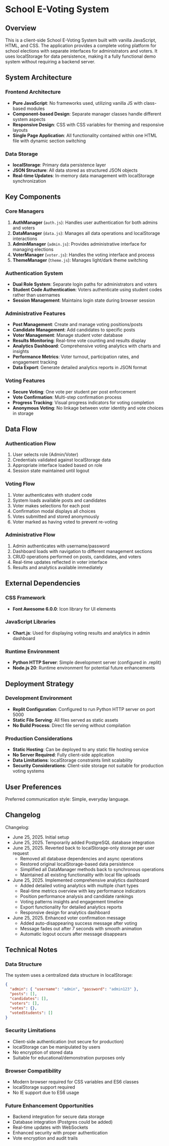# School E-Voting System

## Overview

This is a client-side School E-Voting System built with vanilla JavaScript, HTML, and CSS. The application provides a complete voting platform for school elections with separate interfaces for administrators and voters. It uses localStorage for data persistence, making it a fully functional demo system without requiring a backend server.

## System Architecture

### Frontend Architecture
- **Pure JavaScript**: No frameworks used, utilizing vanilla JS with class-based modules
- **Component-based Design**: Separate manager classes handle different system aspects
- **Responsive Design**: CSS with CSS variables for theming and responsive layouts
- **Single Page Application**: All functionality contained within one HTML file with dynamic section switching

### Data Storage
- **localStorage**: Primary data persistence layer
- **JSON Structure**: All data stored as structured JSON objects
- **Real-time Updates**: In-memory data management with localStorage synchronization

## Key Components

### Core Managers
1. **AuthManager** (`auth.js`): Handles user authentication for both admins and voters
2. **DataManager** (`data.js`): Manages all data operations and localStorage interactions
3. **AdminManager** (`admin.js`): Provides administrative interface for managing elections
4. **VoterManager** (`voter.js`): Handles the voting interface and process
5. **ThemeManager** (`theme.js`): Manages light/dark theme switching

### Authentication System
- **Dual Role System**: Separate login paths for administrators and voters
- **Student Code Authentication**: Voters authenticate using student codes rather than usernames
- **Session Management**: Maintains login state during browser session

### Administrative Features
- **Post Management**: Create and manage voting positions/posts
- **Candidate Management**: Add candidates to specific posts
- **Voter Management**: Manage student voter database
- **Results Monitoring**: Real-time vote counting and results display
- **Analytics Dashboard**: Comprehensive voting analytics with charts and insights
- **Performance Metrics**: Voter turnout, participation rates, and engagement tracking
- **Data Export**: Generate detailed analytics reports in JSON format

### Voting Features
- **Secure Voting**: One vote per student per post enforcement
- **Vote Confirmation**: Multi-step confirmation process
- **Progress Tracking**: Visual progress indicators for voting completion
- **Anonymous Voting**: No linkage between voter identity and vote choices in storage

## Data Flow

### Authentication Flow
1. User selects role (Admin/Voter)
2. Credentials validated against localStorage data
3. Appropriate interface loaded based on role
4. Session state maintained until logout

### Voting Flow
1. Voter authenticates with student code
2. System loads available posts and candidates
3. Voter makes selections for each post
4. Confirmation modal displays all choices
5. Votes submitted and stored anonymously
6. Voter marked as having voted to prevent re-voting

### Administrative Flow
1. Admin authenticates with username/password
2. Dashboard loads with navigation to different management sections
3. CRUD operations performed on posts, candidates, and voters
4. Real-time updates reflected in voter interface
5. Results and analytics available immediately

## External Dependencies

### CSS Framework
- **Font Awesome 6.0.0**: Icon library for UI elements

### JavaScript Libraries
- **Chart.js**: Used for displaying voting results and analytics in admin dashboard

### Runtime Environment
- **Python HTTP Server**: Simple development server (configured in .replit)
- **Node.js 20**: Runtime environment for potential future enhancements

## Deployment Strategy

### Development Environment
- **Replit Configuration**: Configured to run Python HTTP server on port 5000
- **Static File Serving**: All files served as static assets
- **No Build Process**: Direct file serving without compilation

### Production Considerations
- **Static Hosting**: Can be deployed to any static file hosting service
- **No Server Required**: Fully client-side application
- **Data Limitations**: localStorage constraints limit scalability
- **Security Considerations**: Client-side storage not suitable for production voting systems

## User Preferences

Preferred communication style: Simple, everyday language.

## Changelog

Changelog:
- June 25, 2025. Initial setup
- June 25, 2025. Temporarily added PostgreSQL database integration
- June 25, 2025. Reverted back to localStorage-only storage per user request
  - Removed all database dependencies and async operations
  - Restored original localStorage-based data persistence
  - Simplified all DataManager methods back to synchronous operations
  - Maintained all existing functionality with local file uploads
- June 25, 2025. Implemented comprehensive analytics dashboard
  - Added detailed voting analytics with multiple chart types
  - Real-time metrics overview with key performance indicators
  - Position performance analysis and candidate rankings
  - Voting patterns insights and engagement timeline
  - Export functionality for detailed analytics reports
  - Responsive design for analytics dashboard
- June 25, 2025. Enhanced voter confirmation message
  - Added auto-disappearing success message after voting
  - Message fades out after 7 seconds with smooth animation
  - Automatic logout occurs after message disappears

## Technical Notes

### Data Structure
The system uses a centralized data structure in localStorage:
```json
{
  "admin": { "username": "admin", "password": "admin123" },
  "posts": [],
  "candidates": [],
  "voters": [],
  "votes": {},
  "votedStudents": []
}
```

### Security Limitations
- Client-side authentication (not secure for production)
- localStorage can be manipulated by users
- No encryption of stored data
- Suitable for educational/demonstration purposes only

### Browser Compatibility
- Modern browser required for CSS variables and ES6 classes
- localStorage support required
- No IE support due to ES6 usage

### Future Enhancement Opportunities
- Backend integration for secure data storage
- Database integration (Postgres could be added)
- Real-time updates with WebSockets
- Enhanced security with proper authentication
- Vote encryption and audit trails